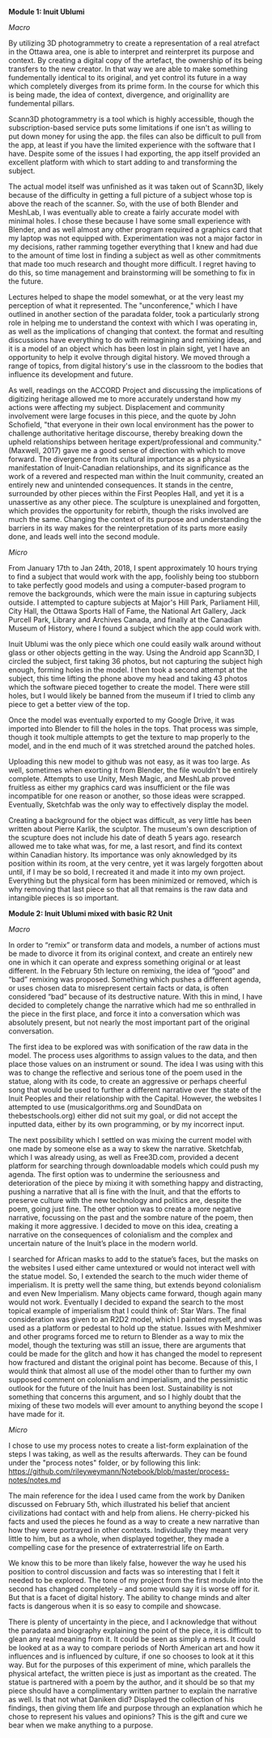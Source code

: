 **Module 1:
Inuit Ublumi**


*Macro*


  By utilizing 3D photogrammetry to create a representation of a real atrefact in the Ottawa area, one is able to interpret and reinterpret its purpose and context. By creating a digital copy of the artefact, the ownership of its being transfers to the new creator. In that way we are able to make something fundementally identical to its original, and yet control its future in a way which completely diverges from its prime form. In the course for which this is being made, the idea of context, divergence, and originallity are fundemental pillars. 
  
  Scann3D photogrammetry is a tool which is highly accessible, though the subscription-based service puts some limitations if one isn't as willing to put down money for using the app. the files can also be difficult to pull from the app, at least if you have the limited experience with the software that I have. Despite some of the issues I had exporting, the app itself provided an excellent platform with which to start adding to and transforming the subject.
  
  The actual model itself was unfinished as it was taken out of Scann3D, likely because of the difficulty in getting a full picture of a subject whose top is above the reach of the scanner. So, with the use of both Blender and MeshLab, I was eventually able to create a fairly accurate model with minimal holes. I chose these because I have some small experience with Blender, and as well almost any other program required a graphics card that my laptop was not equipped with. Experimentation was not a major factor in my decisions, rather ramming together everything that I knew and had due to the amount of time lost in finding a subject as well as other commitments that made too much research and thought more difficult. I regret having to do this, so time management and brainstorming will be something to fix in the future.
  
  Lectures helped to shape the model somewhat, or at the very least my perception of what it represented. The "unconference," which I have outlined in another section of the paradata folder, took a particularly strong role in helping me to understand the context with which I was operating in, as well as the implications of changing that context. the format and resulting discussions have everything to do with reimagining and remixing ideas, and it is a model of an object which has been lost in plain sight, yet I have an opportunity to help it evolve through digital history. We moved through a range of topics, from digital history's use in the classroom to the bodies that influence its development and future. 
  
  As well, readings on the ACCORD Project and discussing the implications of digitizing heritage allowed me to more accurately understand how my actions were affecting my subject. Displacement and community involvement were large focuses in this piece, and the quote by John Schofield, "that everyone in their own local environment has the power to challenge authoritative heritage discourse, thereby breaking down the upheld relationships between heritage expert/professional and community." (Maxwell, 2017) gave me a good sense of direction with which to move forward. The divergence from its cultural importance as a physical manifestation of Inuit-Canadian relationships, and its significance as the work of a revered and respected man within the Inuit community, created an entirely new and unintended consequences. It stands in the centre, surrounded by other pieces within the First Peoples Hall, and yet it is a unassertive as any other piece. The sculpture is unexplained and forgotten, which provides the opportunity for rebirth, though the risks involved are much the same. Changing the context of its purpose and understanding the barriers in its way makes for the reinterpretation of its parts more easily done, and leads well into the second module.
  
  
  
*Micro*


  From January 17th to Jan 24th, 2018, I spent approximately 10 hours trying to find a subject that would work with the app, foolishly being too stubborn to take perfectly good models and using a computer-based program to remove the backgrounds, which were the main issue in capturing subjects outside. I attempted to capture subjects at Major's Hill Park, Parliament Hill, City Hall, the Ottawa Sports Hall of Fame, the National Art Gallery, Jack Purcell Park, Library and Archives Canada, and finally at the Canadian Museum of History, where I found a subject which the app could work with.
  
  Inuit Ublumi was the only piece which one could easily walk around without glass or other objects getting in the way. Using the Android app Scann3D, I circled the subject, first taking 36 photos, but not capturing the subject high enough, forming holes in the model. I then took a second attempt at the subject, this time lifting the phone above my head and taking 43 photos which the software pieced together to create the model. There were still holes, but I would likely be banned from the museum if I tried to climb any piece to get a better view of the top. 
  
  Once the model was eventually exported to my Google Drive, it was imported into Blender to fill the holes in the tops. That process was simple, though it took multiple attempts to get the texture to map properly to the model, and in the end much of it was stretched around the patched holes. 
  
  Uploading this new model to github was not easy, as it was too large. As well, sometimes when exorting it from Blender, the file wouldn't be entirely complete. Attempts to use Unity, Mesh Magic, and MeshLab proved fruitless as either my graphics card was insufficient or the file was incompatible for one reason or another, so those ideas were scrapped. Eventually, Sketchfab was the only way to effectively display the model.
  
  Creating a background for the object was difficult, as very little has been written about Pierre Karlik, the sculptor. The museum's own description of the scupture does not include his date of death 5 years ago. research allowed me to take what was, for me, a last resort, and find its context within Canadian history. Its importance was only aknowledged by its position within its room, at the very centre, yet it was largely forgotten about until, if I may be so bold, I recreated it and made it into my own project. Everything but the physical form has been minimized or removed, which is why removing that last piece so that all that remains is the raw data and intangible pieces is so important.
  
  
 
 **Module 2:
Inuit Ublumi mixed with basic R2 Unit**


*Macro*


  In order to “remix” or transform data and models, a number of actions must be made to divorce it from its original context, and create an entirely new one in which it can operate and express something original or at least different. In the February 5th lecture on remixing, the idea of “good” and “bad” remixing was proposed. Something which pushes a different agenda, or uses chosen data to misrepresent certain facts or data, is often considered “bad” because of its destructive nature. With this in mind, I have decided to completely change the narrative which had me so enthralled in the piece in the first place, and force it into a conversation which was absolutely present, but not nearly the most important part of the original conversation. 

  The first idea to be explored was with sonification of the raw data in the model. The process uses algorithms to assign values to the data, and then place those values on an instrument or sound. The idea I was using with this was to change the reflective and serious tone of the poem used in the statue, along with its code, to create an aggressive or perhaps cheerful song that would be used to further a different narrative over the state of the Inuit Peoples and their relationship with the Capital. However, the websites I attempted to use (musicalgorithms.org and SoundData on thebestschools.org) either did not suit my goal, or did not accept the inputted data, either by its own programming, or by my incorrect input.

  The next possibility which I settled on was mixing the current model with one made by someone else as a way to skew the narrative. Sketchfab, which I was already using, as well as Free3D.com, provided a decent platform for searching through downloadable models which could push my agenda. The first option was to undermine the seriousness and deterioration of the piece by mixing it with something happy and distracting, pushing a narrative that all is fine with the Inuit, and that the efforts to preserve culture with the new technology and politics are, despite the poem, going just fine. The other option was to create a more negative narrative, focussing on the past and the sombre nature of the poem, then making it more aggressive. I decided to move on this idea, creating a narrative on the consequences of colonialism and the complex and uncertain nature of the Inuit’s place in the modern world. 

  I searched for African masks to add to the statue’s faces, but the masks on the websites I used either came untextured or would not interact well with the statue model. So, I extended the search to the much wider theme of imperialism. It is pretty well the same thing, but extends beyond colonialism and even New Imperialism. Many objects came forward, though again many would not work. Eventually I decided to expand the search to the most topical example of imperialism that I could think of: Star Wars. The final consideration was given to an R2D2 model, which I painted myself, and was used as a platform or pedestal to hold up the statue. Issues with Meshmixer and other programs forced me to return to Blender as a way to mix the model, though the texturing was still an issue, there are arguments that could be made for the glitch and how it has changed the model to represent how fractured and distant the original point has become. 
Because of this, I would think that almost all use of the model other than to further my own supposed comment on colonialism and imperialism, and the pessimistic outlook for the future of the Inuit has been lost. Sustainability is not something that concerns this argument, and so I highly doubt that the mixing of these two models will ever amount to anything beyond the scope I have made for it.



*Micro*

  I chose to use my process notes to create a list-form explaination of the steps I was taking, as well as the results afterwards. They can be found under the "process notes" folder, or by following this link: https://github.com/rileyweymann/Notebook/blob/master/process-notes/notes.md

  The main reference for the idea I used came from the work by Daniken discussed on February 5th, which illustrated his belief that ancient civilizations had contact with and help from aliens. He cherry-picked his facts and used the pieces he found as a way to create a new narrative than how they were portrayed in other contexts. Individually they meant very little to him, but as a whole, when displayed together, they made a compelling case for the presence of extraterrestrial life on Earth. 
  
  We know this to be more than likely false, however the way he used his position to control discussion and facts was so interesting that I felt it needed to be explored. The tone of my project from the first module into the second has changed completely – and some would say it is worse off for it. But that is a facet of digital history. The ability to change minds and alter facts is dangerous when it is so easy to compile and showcase.
  
  There is plenty of uncertainty in the piece, and I acknowledge that without the paradata and biography explaining the point of the piece, it is difficult to glean any real meaning from it. It could be seen as simply a mess. It could be looked at as a way to compare periods of North American art and how it influences and is influenced by culture, if one so chooses to look at it this way. But for the purposes of this experiment of mine, which parallels the physical artefact, the written piece is just as important as the created. The statue is partnered with a poem by the author, and it should be so that my piece should have a complimentary written partner to explain the narrative as well. Is that not what Daniken did? Displayed the collection of his findings, then giving them life and purpose through an explanation which he chose to represent his values and opinions? This is the gift and cure we bear when we make anything to a purpose.
